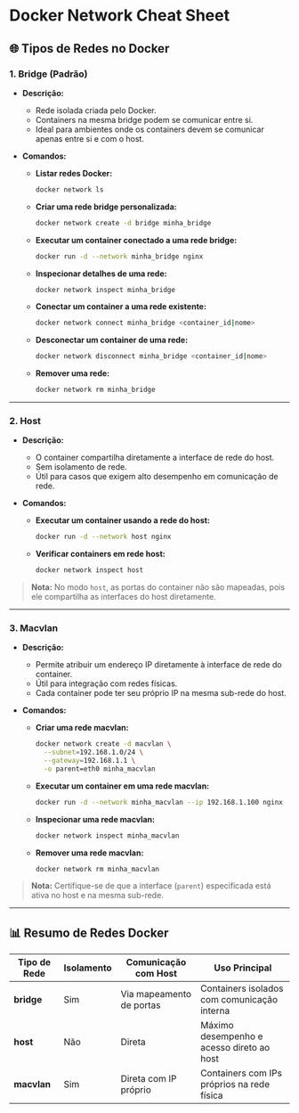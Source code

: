 # Docker Network Cheat Sheet

## 🌐 **Tipos de Redes no Docker**

### 1. **Bridge (Padrão)**

- **Descrição:**
  - Rede isolada criada pelo Docker.
  - Containers na mesma bridge podem se comunicar entre si.
  - Ideal para ambientes onde os containers devem se comunicar apenas entre si e com o host.

- **Comandos:**

  - **Listar redes Docker:**
    ```bash
    docker network ls
    ```

  - **Criar uma rede bridge personalizada:**
    ```bash
    docker network create -d bridge minha_bridge
    ```

  - **Executar um container conectado a uma rede bridge:**
    ```bash
    docker run -d --network minha_bridge nginx
    ```

  - **Inspecionar detalhes de uma rede:**
    ```bash
    docker network inspect minha_bridge
    ```

  - **Conectar um container a uma rede existente:**
    ```bash
    docker network connect minha_bridge <container_id|nome>
    ```

  - **Desconectar um container de uma rede:**
    ```bash
    docker network disconnect minha_bridge <container_id|nome>
    ```

  - **Remover uma rede:**
    ```bash
    docker network rm minha_bridge
    ```

---

### 2. **Host**

- **Descrição:**
  - O container compartilha diretamente a interface de rede do host.
  - Sem isolamento de rede.
  - Útil para casos que exigem alto desempenho em comunicação de rede.

- **Comandos:**

  - **Executar um container usando a rede do host:**
    ```bash
    docker run -d --network host nginx
    ```

  - **Verificar containers em rede host:**
    ```bash
    docker network inspect host
    ```

> **Nota:** No modo `host`, as portas do container não são mapeadas, pois ele compartilha as interfaces do host diretamente.

---

### 3. **Macvlan**

- **Descrição:**
  - Permite atribuir um endereço IP diretamente à interface de rede do container.
  - Útil para integração com redes físicas.
  - Cada container pode ter seu próprio IP na mesma sub-rede do host.

- **Comandos:**

  - **Criar uma rede macvlan:**
    ```bash
    docker network create -d macvlan \
      --subnet=192.168.1.0/24 \
      --gateway=192.168.1.1 \
      -o parent=eth0 minha_macvlan
    ```

  - **Executar um container em uma rede macvlan:**
    ```bash
    docker run -d --network minha_macvlan --ip 192.168.1.100 nginx
    ```

  - **Inspecionar uma rede macvlan:**
    ```bash
    docker network inspect minha_macvlan
    ```

  - **Remover uma rede macvlan:**
    ```bash
    docker network rm minha_macvlan
    ```

> **Nota:** Certifique-se de que a interface (`parent`) especificada está ativa no host e na mesma sub-rede.

---

## 📊 **Resumo de Redes Docker**

| Tipo de Rede | Isolamento | Comunicação com Host | Uso Principal                          |
|--------------|------------|-----------------------|----------------------------------------|
| **bridge**   | Sim        | Via mapeamento de portas | Containers isolados com comunicação interna |
| **host**     | Não        | Direta                 | Máximo desempenho e acesso direto ao host |
| **macvlan**  | Sim        | Direta com IP próprio  | Containers com IPs próprios na rede física |
